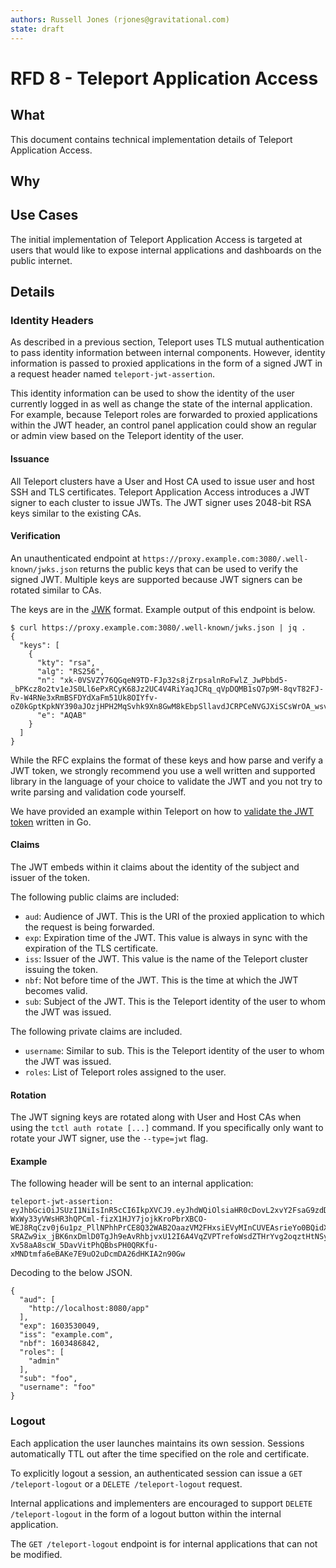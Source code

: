 ```yaml
---
authors: Russell Jones (rjones@gravitational.com)
state: draft
---
```


# RFD 8 - Teleport Application Access

## What

This document contains technical implementation details of Teleport Application Access.

## Why

## Use Cases

The initial implementation of Teleport Application Access is targeted at users that would like to expose internal applications and dashboards on the public internet.

## Details

### Identity Headers

As described in a previous section, Teleport uses TLS mutual authentication to pass identity information between internal components. However, identity information is passed to proxied applications in the form of a signed JWT in a request header named `teleport-jwt-assertion`.

This identity information can be used to show the identity of the user currently logged in as well as change the state of the internal application. For example, because Teleport roles are forwarded to proxied applications within the JWT header, an control panel application could show an regular or admin view based on the Teleport identity of the user.

#### Issuance

All Teleport clusters have a User and Host CA used to issue user and host SSH and TLS certificates. Teleport Application Access introduces a JWT signer to each cluster to issue JWTs. The JWT signer uses 2048-bit RSA keys similar to the existing CAs.

#### Verification

An unauthenticated endpoint at `https://proxy.example.com:3080/.well-known/jwks.json` returns the public keys that can be used to verify the signed JWT. Multiple keys are supported because JWT signers can be rotated similar to CAs.

The keys are in the [JWK](https://tools.ietf.org/html/rfc7517) format. Example output of this endpoint is below.

```
$ curl https://proxy.example.com:3080/.well-known/jwks.json | jq .
{
  "keys": [
    {
      "kty": "rsa",
      "alg": "RS256",
      "n": "xk-0VSVZY76QGqeN9TD-FJp32s8jZrpsalnRoFwlZ_JwPbbd5-_bPKcz8o2tv1eJS0Ll6ePxRCyK68Jz2UC4V4RiYaqJCRq_qVpDQMB1sQ7p9M-8qvT82FJ-Rv-W4RNe3xRmBSFDYdXaFm51Uk8OIYfv-oZ0kGptKpkNY390aJOzjHPH2MqSvhk9Xn8GwM8kEbpSllavdJCRPCeNVGJXiSCsWrOA_wsv_jqBP6g3UOA9GnI8R6HR14OxV3C184vb3NxIqxtrW0C4W6UtSbMDcKcNCgajq2l56pHO8In5GoPCrHqlo379LE5QqpXeeHj8uqcjeGdxXTuPrRq1AuBpvQ",
      "e": "AQAB"
    }
  ]
}
```

While the RFC explains the format of these keys and how parse and verify a JWT token, we strongly recommend you use a well written and supported library in the language of your choice to validate the JWT and you not try to write parsing and validation code yourself.

We have provided an example within Teleport on how to [validate the JWT token](https://github.com/gravitational/teleport/blob/a7fca6bf2bc15fc487620b410151c2108ac1d6cc/lib/jwt/jwt.go#L192-L225) written in Go.

#### Claims

The JWT embeds within it claims about the identity of the subject and issuer of the token.

The following public claims are included:

* `aud`: Audience of JWT. This is the URI of the proxied application to which the request is being forwarded.
* `exp`: Expiration time of the JWT. This value is always in sync with the expiration of the TLS certificate.
* `iss`: Issuer of the JWT. This value is the name of the Teleport cluster issuing the token.
* `nbf`: Not before time of the JWT. This is the time at which the JWT becomes valid.
* `sub`: Subject of the JWT. This is the Teleport identity of the user to whom the JWT was issued.

The following private claims are included.

* `username`: Similar to sub. This is the Teleport identity of the user to whom the JWT was issued.
* `roles`: List of Teleport roles assigned to the user.

#### Rotation

The JWT signing keys are rotated along with User and Host CAs when using the `tctl auth rotate [...]` command. If you specifically only want to rotate your JWT signer, use the `--type=jwt` flag.

#### Example

The following header will be sent to an internal application:

```
teleport-jwt-assertion: eyJhbGciOiJSUzI1NiIsInR5cCI6IkpXVCJ9.eyJhdWQiOlsiaHR0cDovL2xvY2FsaG9zdDo4MDgwL2FwcCJdLCJleHAiOjE2MDM1Mjk5NzEsImlzcyI6ImV4YW1wbGUuY29tIiwibmJmIjoxNjAzNDg2Nzg2LCJyb2xlcyI6WyJhZG1pbiJdLCJzdWIiOiJyam9uZXMiLCJ1c2VybmFtZSI6InJqb25lcyJ9.SnyYMyjjcxEUsPnf-WxWy33yVWsHR3hQPCml-fizX1HJY7jojkKroPbrXBCO-WEJ8RqCzv0j6u1pz_PllNPhhPrCE8Q32WAB2OaazVM2FHxsiEVyMInCUVEAsrieYo0BQidXTj85yGgEPV45VdbnqWdJSzVr1UmUF6kDdMwhS3Zyr-SRAZw9ix_jBK6nxDmlD0TgJh9eAvRhbjvxU12I6A4VqZVPTrefoWsdZTHrYvg2oqztHtNSycqsbqfIBnNmg__opWKgouW_t-Xv58aA8scW_5DavVitPhQBbsPH0QRKfu-xMNDtmfa6eBAKe7E9uO2uDcmDA26dHKIA2n90Gw
```

Decoding to the below JSON.

```
{
  "aud": [
    "http://localhost:8080/app"
  ],
  "exp": 1603530049,
  "iss": "example.com",
  "nbf": 1603486842,
  "roles": [
    "admin"
  ],
  "sub": "foo",
  "username": "foo"
}
```

### Logout

Each application the user launches maintains its own session. Sessions automatically TTL out after the time specified on the role and certificate.

To explicitly logout a session, an authenticated session can issue a `GET /teleport-logout` or a `DELETE /teleport-logout` request.

Internal applications and implementers are encouraged to support `DELETE /teleport-logout` in the form of a logout button within the internal application.

The `GET /teleport-logout` endpoint is for internal applications that can not be modified.
